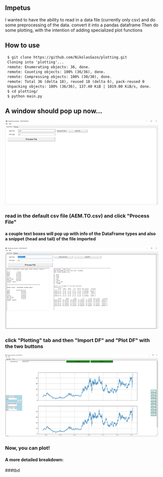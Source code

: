 ## Impetus
I wanted to have the ability to read in a data file (currently only csv) and do some preprocessing of the data.
convert it into a pandas dataframe
Then do some plotting, with the intention of adding specialized plot functions

## How to use
```
 $ git clone https://github.com/NikolasGazo/plotting.git
 Cloning into 'plotting'...
 remote: Enumerating objects: 36, done.
 remote: Counting objects: 100% (36/36), done.
 remote: Compressing objects: 100% (30/30), done.
 remote: Total 36 (delta 18), reused 18 (delta 6), pack-reused 0
 Unpacking objects: 100% (36/36), 137.40 KiB | 1019.00 KiB/s, done.
 $ cd plotting/
 $ python main.py
```
## A window should pop up now...
![Main Popup](/screenshots/V1_opening.PNG)

### read in the default csv file (AEM.TO.csv) and click "Process File"
#### a couple text boxes will pop up with info of the DataFrame types and also a snippet (head and tail) of the file imported
![Read in file processed](/screenshots/V1_readInFile.PNG)

### click "Plotting" tab and then "Import DF" and "Plot DF" with the two buttons
![df](/screenshots/V1_importDFandPlot.PNG)

### Now, you can plot!

#### A more detailed breakdown:
###tbd


